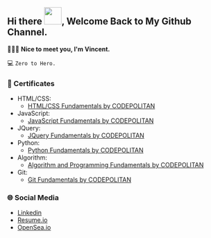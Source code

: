 ## Hi there <img src="https://media.tenor.com/images/b617c36f9db276d3146e974b8ff64f4c/tenor.gif" width="40px">, Welcome Back to My Github Channel.

👨🏻‍💻 **Nice to meet you, I'm Vincent.**
<!-- #### ⁉️ I'm still confusing to choose my programming career path for future so I decided to learn some fundamentals of programming languages that make me interested.
🤔 **How about being Backend Enginer/Developer ? interisting.** -->
💻 ``Zero to Hero.``

### 📜 Certificates 
- HTML/CSS:
  - [HTML/CSS Fundamentals by CODEPOLITAN](https://www.codepolitan.com/c/UDKQV4Y)
- JavaScript:
  - [JavaScript Fundamentals by CODEPOLITAN](https://www.codepolitan.com/c/KYJS6QB)
- JQuery:
  - [JQuery Fundamentals by CODEPOLITAN](https://www.codepolitan.com/c/RQF8C5P)
- Python:
  - [Python Fundamentals by CODEPOLITAN](https://www.codepolitan.com/c/NEPTWZI)
- Algorithm: 
  - [Algorithm and Programming Fundamentals by CODEPOLITAN](https://www.codepolitan.com/c/YTU3AHZ)
- Git:
  - [Git Fundamentals by CODEPOLITAN](https://www.codepolitan.com/c/Q5P0DWO)

### 🌐 Social Media
- [Linkedin](https://www.linkedin.com/in/vincentwuliango/)
- [Resume.io](https://resume.io/r/gZDtAQxBO)
- [OpenSea.io](https://opensea.io/elegeneous)

<!--
**wu-syen/wu-syen** is a ✨ _special_ ✨ repository because its `README.md` (this file) appears on your GitHub profile.

Here are some ideas to get you started:

- 🔭 I’m currently working on ...
- 🌱 I’m currently learning ...
- 👯 I’m looking to collaborate on ...
- 🤔 I’m looking for help with ...
- 💬 Ask me about ...
- 📫 How to reach me: ...
- 😄 Pronouns: ...
- ⚡ Fun fact: ...
-->
